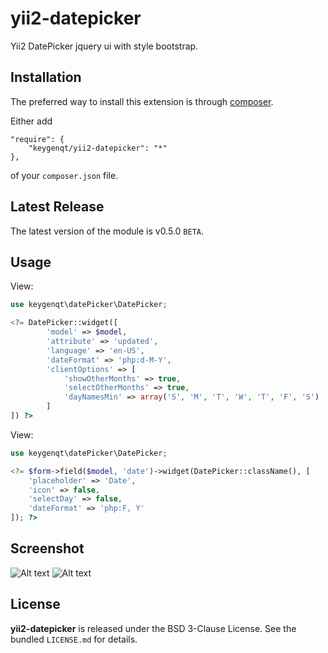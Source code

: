 yii2-datepicker
===================

Yii2 DatePicker jquery ui with style bootstrap.

## Installation

The preferred way to install this extension is through [composer](http://getcomposer.org/download/).

Either add

```
"require": {
    "keygenqt/yii2-datepicker": "*"
},
```

of your `composer.json` file.

## Latest Release

The latest version of the module is v0.5.0 `BETA`.

## Usage

View:

```php
use keygenqt\datePicker\DatePicker;

<?= DatePicker::widget([
        'model' => $model,
        'attribute' => 'updated',
        'language' => 'en-US',
        'dateFormat' => 'php:d-M-Y',
        'clientOptions' => [
            'showOtherMonths' => true,
            'selectOtherMonths' => true,
            'dayNamesMin' => array('S', 'M', 'T', 'W', 'T', 'F', 'S')
        ]
]) ?>

```

View:

```php
use keygenqt\datePicker\DatePicker;

<?= $form->field($model, 'date')->widget(DatePicker::className(), [
    'placeholder' => 'Date',
    'icon' => false,
    'selectDay' => false,
    'dateFormat' => 'php:F, Y'
]); ?>

```

## Screenshot

![Alt text](https://raw.githubusercontent.com/keygenqt/yii2-datepicker/master/screenshot/example.png?raw=true "Empty")
![Alt text](https://raw.githubusercontent.com/keygenqt/yii2-datepicker/master/screenshot/example3.png?raw=true "Empty")

## License

**yii2-datepicker** is released under the BSD 3-Clause License. See the bundled `LICENSE.md` for details.


